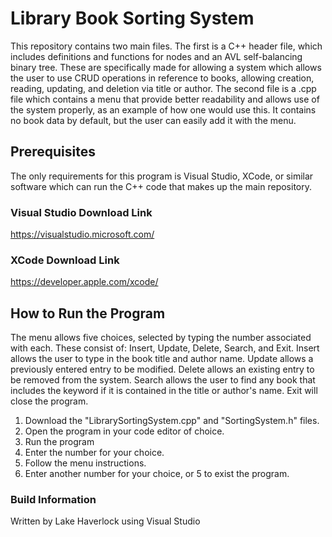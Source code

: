 # Library Book Sorting System

This repository contains two main files. The first is a C++ header file, which includes definitions and functions for nodes and an AVL self-balancing binary tree. These are specifically made for allowing a system which allows the user to use CRUD operations in reference to books, allowing creation, reading, updating, and deletion via title or author. The second file is a .cpp file which contains a menu that provide better readability and allows use of the system properly, as an example of how one would use this. It contains no book data by default, but the user can easily add it with the menu. 

## Prerequisites

The only requirements for this program is Visual Studio, XCode, or similar software which can run the C++ code that makes up the main repository. 

### Visual Studio Download Link
https://visualstudio.microsoft.com/

### XCode Download Link
https://developer.apple.com/xcode/

## How to Run the Program

The menu allows five choices, selected by typing the number associated with each. These consist of: Insert, Update, Delete, Search, and Exit. Insert allows the user to type in the book title and author name. Update allows a previously entered entry to be modified. Delete allows an existing entry to be removed from the system. Search allows the user to find any book that includes the keyword if it is contained in the title or author's name. Exit will close the program.

1. Download the "LibrarySortingSystem.cpp" and "SortingSystem.h" files.
2. Open the program in your code editor of choice.
3. Run the program
4. Enter the number for your choice.
5. Follow the menu instructions.
6. Enter another number for your choice, or 5 to exist the program.

### Build Information
Written by Lake Haverlock using Visual Studio
